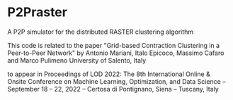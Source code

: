 # P2Praster
A P2P simulator for the distributed RASTER clustering algorithm


This code is related to the paper "Grid-based Contraction Clustering in a Peer-to-Peer Network"
by Antonio Mariani, Italo Epicoco, Massimo Cafaro and Marco Pulimeno
University of Salento, Italy

to appear in Proceedings of LOD 2022:
The 8th International Online & Onsite Conference on Machine Learning, Optimization, and Data Science – September 18 – 22, 2022 – Certosa di Pontignano, Siena – Tuscany, Italy 
